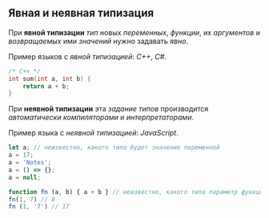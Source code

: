 ## Явная и неявная типизация

При **явной типизации** *тип* новых *переменных*, *функции*, их *аргументов* и *возвращаемых* ими *значений* нужно задавать *явно*. 

Пример языков с *явной типизацией*: *C++*, *C#*.

```cpp
/* C++ */
int sum(int a, int b) {
    return a + b;
}
```

При **неявной типизации** эта *задание типов* производится *автоматически компиляторами* и *интерпретаторами*.

Пример языка с *неявной типизацией*: *JavaScript*.

```js
let a; // неизвестно, какого типа будет значение переменной
a = 17;
a = 'Notes';
a = () => {};
a = null;
```
```js
function fn (a, b) { a + b } // неизвестно, какого типа параметр функции и что она возвращает
fn(1, 7) // 8
fn (1, '7') // 17
```
